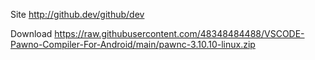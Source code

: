 Site
http://github.dev/github/dev

Download
https://raw.githubusercontent.com/48348484488/VSCODE-Pawno-Compiler-For-Android/main/pawnc-3.10.10-linux.zip
